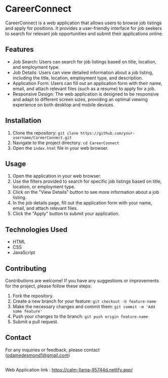 # CareerConnect
CareerConnect is a web application that allows users to browse job listings and apply for positions. 
It provides a user-friendly interface for job seekers to search for relevant job opportunities and submit their applications online.

## Features
- Job Search: Users can search for job listings based on title, location, and employment type.
- Job Details: Users can view detailed information about a job listing, including the title, location, employment type, and description.
- Application Form: Users can fill out an application form with their name, email, and attach relevant files (such as a resume) to apply for a job.
- Responsive Design: The web application is designed to be responsive and adapt to different screen sizes, providing an optimal viewing experience on both desktop and mobile devices.

## Installation

1. Clone the repository: `git clone https://github.com/your-username/CareerConnect.git`
2. Navigate to the project directory: `cd CareerConnect`
3. Open the `index.html` file in your web browser.

## Usage

1. Open the application in your web browser.
2. Use the filters provided to search for specific job listings based on title, location, or employment type.
3. Click on the "View Details" button to see more information about a job listing.
4. In the job details page, fill out the application form with your name, email, and attach relevant files.
5. Click the "Apply" button to submit your application.

## Technologies Used

- HTML
- CSS
- JavaScript

## Contributing

Contributions are welcome! If you have any suggestions or improvements for the project, please follow these steps:

1. Fork the repository.
2. Create a new branch for your feature: `git checkout -b feature-name`
3. Make the necessary changes and commit them: `git commit -m 'Add some feature'`
4. Push your changes to the branch: `git push origin feature-name`
5. Submit a pull request. 
## Contact

For any inquiries or feedback, please contact (odamedesmond1@gmail.com)
##
Web Application link : https://calm-llama-95744d.netlify.app/
